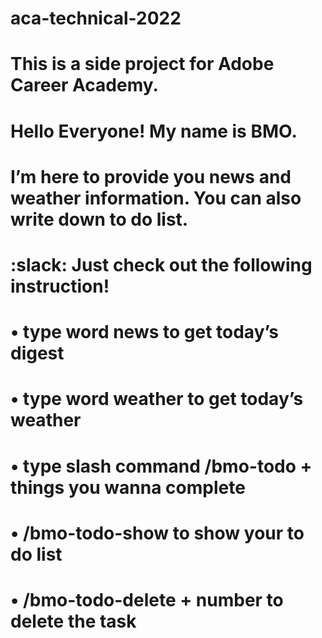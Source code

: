 # aca-technical-2022
# This is a side project for Adobe Career Academy.


# Hello Everyone! My name is BMO.
# I’m here to provide you news and weather information. You can also write down to do list.
# :slack: Just check out the following instruction!
# • type word news to get today’s digest
# • type word weather to get today’s weather
# • type slash command /bmo-todo + things you wanna complete
#   • /bmo-todo-show to show your to do list
#   • /bmo-todo-delete + number to delete the task
